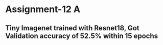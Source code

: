 # Assignment-12 A

## Tiny Imagenet trained with Resnet18, Got Validation accuracy of 52.5% within 15 epochs